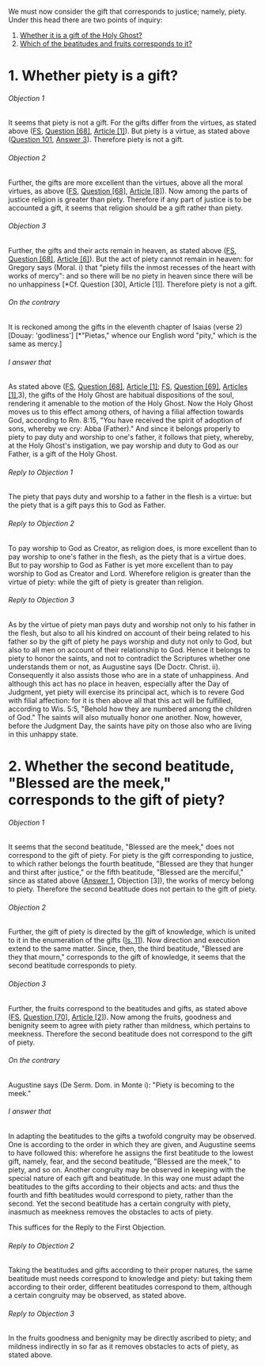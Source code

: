 We must now consider the gift that corresponds to justice; namely, piety. Under this head there are two points of inquiry:  

1. [ Whether it is a gift of the Holy Ghost?](#1.%20Whether%20piety%20is%20a%20gift?)
2. [ Which of the beatitudes and fruits corresponds to it?](#2.%20Whether%20the%20second%20beatitude,%20"Blessed%20are%20the%20meek,"%20corresponds%20to%20the%20gift%20of%20piety?)



# 1. Whether piety is a gift? 

###### Objection 1
It seems that piety is not a gift. For the gifts differ from the virtues, as stated above ([FS](../FS.html), [Question \[68\]](../FS/FS068.html#FSQ68OUTP1), [Article \[1\]](../FS/FS068.html#FSQ68A1THEP1)). But piety is a virtue, as stated above ([Question 101](../92-114.%20Vices%20Opposed%20to%20Religion/97-102.%20Irreligion,%20I.e.%20by%20Way%20of%20Deficiency/101.%20Piety.md), [Answer 3](../92-114.%20Vices%20Opposed%20to%20Religion/97-102.%20Irreligion,%20I.e.%20by%20Way%20of%20Deficiency/101.%20Piety.md#3.%20Whether%20piety%20is%20a%20special%20virtue%20distinct%20from%20other%20virtues?%20)). Therefore piety is not a gift.  

###### Objection 2
Further, the gifts are more excellent than the virtues, above all the moral virtues, as above ([FS](../FS.html), [Question \[68\]](../FS/FS068.html#FSQ68OUTP1), [Article \[8\]](../FS/FS068.html#FSQ68A8THEP1)). Now among the parts of justice religion is greater than piety. Therefore if any part of justice is to be accounted a gift, it seems that religion should be a gift rather than piety.  

###### Objection 3
Further, the gifts and their acts remain in heaven, as stated above ([FS](../FS.html), [Question \[68\]](../FS/FS068.html#FSQ68OUTP1), [Article \[6\]](../FS/FS068.html#FSQ68A6THEP1)). But the act of piety cannot remain in heaven: for Gregory says (Moral. i) that "piety fills the inmost recesses of the heart with works of mercy": and so there will be no piety in heaven since there will be no unhappiness \[\*Cf. Question \[30\], Article \[1\]\]. Therefore piety is not a gift.  

###### On the contrary
It is reckoned among the gifts in the eleventh chapter of Isaias (verse 2) \[Douay: 'godliness'\] \[\*"Pietas," whence our English word "pity," which is the same as mercy.\]  

###### I answer that
As stated above ([FS](../FS.html), [Question \[68\]](../FS/FS068.html#FSQ68OUTP1), [Article \[1\]](../FS/FS068.html#FSQ68A1THEP1); [FS](../FS.html), [Question \[69\]](../FS/FS069.html#FSQ69OUTP1), [Articles \[1\]](../FS/FS069.html#FSQ69ATHEP1),3), the gifts of the Holy Ghost are habitual dispositions of the soul, rendering it amenable to the motion of the Holy Ghost. Now the Holy Ghost moves us to this effect among others, of having a filial affection towards God, according to Rm. 8:15, "You have received the spirit of adoption of sons, whereby we cry: Abba (Father)." And since it belongs properly to piety to pay duty and worship to one's father, it follows that piety, whereby, at the Holy Ghost's instigation, we pay worship and duty to God as our Father, is a gift of the Holy Ghost.  

###### Reply to Objection 1
The piety that pays duty and worship to a father in the flesh is a virtue: but the piety that is a gift pays this to God as Father.  

###### Reply to Objection 2
To pay worship to God as Creator, as religion does, is more excellent than to pay worship to one's father in the flesh, as the piety that is a virtue does. But to pay worship to God as Father is yet more excellent than to pay worship to God as Creator and Lord. Wherefore religion is greater than the virtue of piety: while the gift of piety is greater than religion.  

###### Reply to Objection 3
As by the virtue of piety man pays duty and worship not only to his father in the flesh, but also to all his kindred on account of their being related to his father so by the gift of piety he pays worship and duty not only to God, but also to all men on account of their relationship to God. Hence it belongs to piety to honor the saints, and not to contradict the Scriptures whether one understands them or not, as Augustine says (De Doctr. Christ. ii). Consequently it also assists those who are in a state of unhappiness. And although this act has no place in heaven, especially after the Day of Judgment, yet piety will exercise its principal act, which is to revere God with filial affection: for it is then above all that this act will be fulfilled, according to Wis. 5:5, "Behold how they are numbered among the children of God." The saints will also mutually honor one another. Now, however, before the Judgment Day, the saints have pity on those also who are living in this unhappy state.  




# 2. Whether the second beatitude, "Blessed are the meek," corresponds to the gift of piety? 

###### Objection 1
It seems that the second beatitude, "Blessed are the meek," does not correspond to the gift of piety. For piety is the gift corresponding to justice, to which rather belongs the fourth beatitude, "Blessed are they that hunger and thirst after justice," or the fifth beatitude, "Blessed are the merciful," since as stated above ([Answer 1](#1.%20Whether%20piety%20is%20a%20gift?%20), Objection \[3\]), the works of mercy belong to piety. Therefore the second beatitude does not pertain to the gift of piety.  

###### Objection 2
Further, the gift of piety is directed by the gift of knowledge, which is united to it in the enumeration of the gifts ([Is. 11](http://bible.gospelcom.net/bible?Is++11)). Now direction and execution extend to the same matter. Since, then, the third beatitude, "Blessed are they that mourn," corresponds to the gift of knowledge, it seems that the second beatitude corresponds to piety.  

###### Objection 3
Further, the fruits correspond to the beatitudes and gifts, as stated above ([FS](../FS.html), [Question \[70\]](../FS/FS070.html#FSQ70OUTP1), [Article \[2\]](../FS/FS070.html#FSQ70A2THEP1)). Now among the fruits, goodness and benignity seem to agree with piety rather than mildness, which pertains to meekness. Therefore the second beatitude does not correspond to the gift of piety.  

###### On the contrary
Augustine says (De Serm. Dom. in Monte i): "Piety is becoming to the meek."  

###### I answer that
In adapting the beatitudes to the gifts a twofold congruity may be observed. One is according to the order in which they are given, and Augustine seems to have followed this: wherefore he assigns the first beatitude to the lowest gift, namely, fear, and the second beatitude, "Blessed are the meek," to piety, and so on. Another congruity may be observed in keeping with the special nature of each gift and beatitude. In this way one must adapt the beatitudes to the gifts according to their objects and acts: and thus the fourth and fifth beatitudes would correspond to piety, rather than the second. Yet the second beatitude has a certain congruity with piety, inasmuch as meekness removes the obstacles to acts of piety.  

This suffices for the Reply to the First Objection.

###### Reply to Objection 2
Taking the beatitudes and gifts according to their proper natures, the same beatitude must needs correspond to knowledge and piety: but taking them according to their order, different beatitudes correspond to them, although a certain congruity may be observed, as stated above.  

###### Reply to Objection 3
In the fruits goodness and benignity may be directly ascribed to piety; and mildness indirectly in so far as it removes obstacles to acts of piety, as stated above.